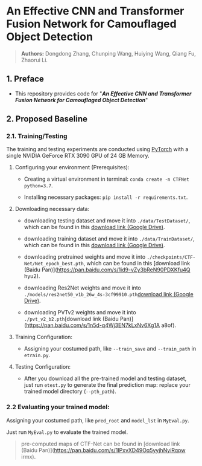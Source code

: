 # An Effective CNN and Transformer Fusion Network for Camouflaged Object Detection


> **Authors:** 
> Dongdong Zhang,
> Chunping Wang,
> Huiying Wang,
> Qiang Fu,
> Zhaorui Li.

## 1. Preface

- This repository provides code for "_**An Effective CNN and Transformer Fusion Network for Camouflaged Object Detection**_"

## 2. Proposed Baseline

### 2.1. Training/Testing

The training and testing experiments are conducted using [PyTorch](https://github.com/pytorch/pytorch) with 
a single NVIDIA  GeForce RTX 3090 GPU of 24 GB Memory.

1. Configuring your environment (Prerequisites):
    
    + Creating a virtual environment in terminal: `conda create -n CTFNet python=3.7`.
    
    + Installing necessary packages: `pip install -r requirements.txt`.

1. Downloading necessary data:

    + downloading testing dataset and move it into `./data/TestDataset/`, 
    which can be found in this [download link (Google Drive)](https://drive.google.com/file/d/1SLRB5Wg1Hdy7CQ74s3mTQ3ChhjFRSFdZ/view?usp=sharing).
    
    + downloading training dataset and move it into `./data/TrainDataset/`, 
    which can be found in this [download link (Google Drive)](https://drive.google.com/file/d/1Kifp7I0n9dlWKXXNIbN7kgyokoRY4Yz7/view?usp=sharing).
    
    + downloading pretrained weights and move it into `./checkpoints/CTF-Net/Net_epoch_best.pth`, 
    which can be found in this [download link (Baidu Pan)](https://pan.baidu.com/s/1id9-vZy3bReN90PDXKfu4Q    hyu2).
    
    + downloading Res2Net weights and move it into `./models/res2net50_v1b_26w_4s-3cf99910.pth`[download link (Google Drive)](https://drive.google.com/file/d/1_1N-cx1UpRQo7Ybsjno1PAg4KE1T9e5J/view?usp=sharing).

    + downloading PVTv2 weights and move it into `./pvt_v2_b2.pth`[download link (Baidu Pan)](https://pan.baidu.com/s/1n5d-q4Wj3EN7kLxNv6Xg1A   a8of).
   
1. Training Configuration:

    + Assigning your costumed path, like `--train_save` and `--train_path` in `etrain.py`.

1. Testing Configuration:

    + After you download all the pre-trained model and testing dataset, just run `etest.py` to generate the final prediction map: 
    replace your trained model directory (`--pth_path`).

### 2.2 Evaluating your trained model:

Assigning your costumed path, like `pred_root` and `model_lst` in `MyEval.py`.

Just run `MyEval.py` to evaluate the trained model.

> pre-computed maps of CTF-Net can be found in [download link (Baidu Pan)](https://pan.baidu.com/s/1IPxvXD49Oq5yyjhNyiRqpw    irmx).


